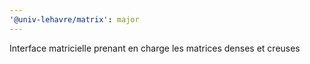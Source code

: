 ```yaml
---
'@univ-lehavre/matrix': major
---
```


Interface matricielle prenant en charge les matrices denses et creuses

